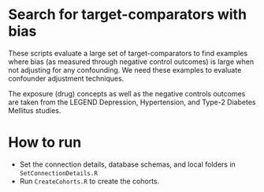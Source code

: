 Search for target-comparators with bias
=======================================

These scripts evaluate a large set of target-comparators to find examples where 
bias (as measured through negative control outcomes) is large when not adjusting
for any confounding. We need these examples to evaluate confounder adjustment 
techniques.

The exposure (drug) concepts as well as the negative controls outcomes are taken
from the LEGEND Depression, Hypertension, and Type-2 Diabetes Mellitus studies.

# How to run

- Set the connection details, database schemas, and local folders in `SetConnectionDetails.R`
- Run `CreateCohorts.R` to create the cohorts.
